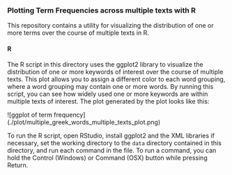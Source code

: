 ### Plotting Term Frequencies across multiple texts with R
This repository contains a utility for visualizing the distribution of one or more terms over the course of multiple texts in R. 

#### R
The R script in this directory uses the ggplot2 library to visualize the distribution of one or more keywords of interest over the course of multiple texts. This plot allows you to assign a different color to each word grouping, where a word grouping may contain one or more words. By running this script, you can see how widely used one or more keywords are within multiple texts of interest. The plot generated by the plot looks like this:  

![ggplot of term frequency]
(./plot/multiple_greek_words_multiple_texts_plot.png)

To run the R script, open RStudio, install ggplot2 and the XML libraries if necessary, set the working directory to the `data` directory contained in this directory, and run each command in the file. To run a command, you can hold the Control (Windows) or Command (OSX) button while pressing Return. 
